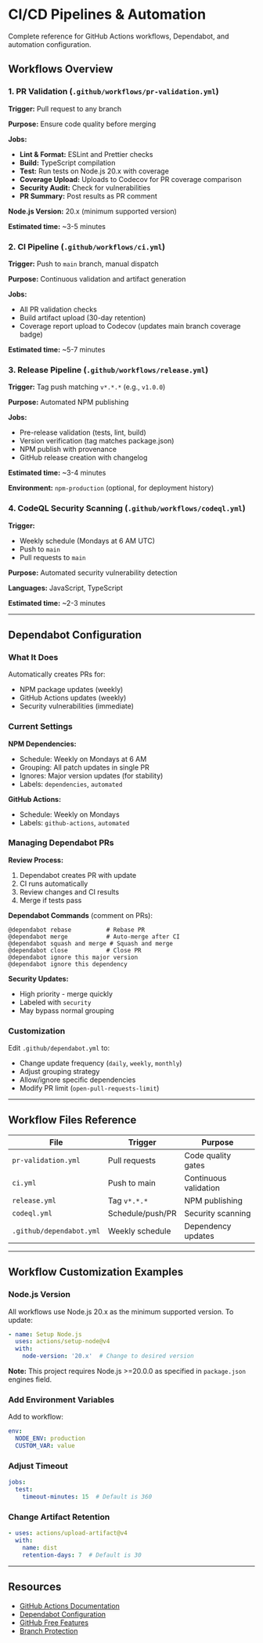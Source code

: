 # CI/CD Pipelines & Automation

Complete reference for GitHub Actions workflows, Dependabot, and automation configuration.

## Workflows Overview

### 1. PR Validation (`.github/workflows/pr-validation.yml`)

**Trigger:** Pull request to any branch

**Purpose:** Ensure code quality before merging

**Jobs:**
- **Lint & Format:** ESLint and Prettier checks
- **Build:** TypeScript compilation
- **Test:** Run tests on Node.js 20.x with coverage
- **Coverage Upload:** Uploads to Codecov for PR coverage comparison
- **Security Audit:** Check for vulnerabilities
- **PR Summary:** Post results as PR comment

**Node.js Version:** 20.x (minimum supported version)

**Estimated time:** ~3-5 minutes

### 2. CI Pipeline (`.github/workflows/ci.yml`)

**Trigger:** Push to `main` branch, manual dispatch

**Purpose:** Continuous validation and artifact generation

**Jobs:**
- All PR validation checks
- Build artifact upload (30-day retention)
- Coverage report upload to Codecov (updates main branch coverage badge)

**Estimated time:** ~5-7 minutes

### 3. Release Pipeline (`.github/workflows/release.yml`)

**Trigger:** Tag push matching `v*.*.*` (e.g., `v1.0.0`)

**Purpose:** Automated NPM publishing

**Jobs:**
- Pre-release validation (tests, lint, build)
- Version verification (tag matches package.json)
- NPM publish with provenance
- GitHub release creation with changelog

**Estimated time:** ~3-4 minutes

**Environment:** `npm-production` (optional, for deployment history)

### 4. CodeQL Security Scanning (`.github/workflows/codeql.yml`)

**Trigger:** 
- Weekly schedule (Mondays at 6 AM UTC)
- Push to `main`
- Pull requests to `main`

**Purpose:** Automated security vulnerability detection

**Languages:** JavaScript, TypeScript

**Estimated time:** ~2-3 minutes

---

## Dependabot Configuration

### What It Does

Automatically creates PRs for:
- NPM package updates (weekly)
- GitHub Actions updates (weekly)
- Security vulnerabilities (immediate)

### Current Settings

**NPM Dependencies:**
- Schedule: Weekly on Mondays at 6 AM
- Grouping: All patch updates in single PR
- Ignores: Major version updates (for stability)
- Labels: `dependencies`, `automated`

**GitHub Actions:**
- Schedule: Weekly on Mondays
- Labels: `github-actions`, `automated`

### Managing Dependabot PRs

**Review Process:**
1. Dependabot creates PR with update
2. CI runs automatically
3. Review changes and CI results
4. Merge if tests pass

**Dependabot Commands** (comment on PRs):
```
@dependabot rebase          # Rebase PR
@dependabot merge           # Auto-merge after CI
@dependabot squash and merge # Squash and merge
@dependabot close           # Close PR
@dependabot ignore this major version
@dependabot ignore this dependency
```

**Security Updates:**
- High priority - merge quickly
- Labeled with `security`
- May bypass normal grouping

### Customization

Edit `.github/dependabot.yml` to:
- Change update frequency (`daily`, `weekly`, `monthly`)
- Adjust grouping strategy
- Allow/ignore specific dependencies
- Modify PR limit (`open-pull-requests-limit`)

---

## Workflow Files Reference

| File                           | Trigger              | Purpose                    |
| ------------------------------ | -------------------- | -------------------------- |
| `pr-validation.yml`            | Pull requests        | Code quality gates         |
| `ci.yml`                       | Push to main         | Continuous validation      |
| `release.yml`                  | Tag `v*.*.*`         | NPM publishing             |
| `codeql.yml`                   | Schedule/push/PR     | Security scanning          |
| `.github/dependabot.yml`       | Weekly schedule      | Dependency updates         |

---

## Workflow Customization Examples

### Node.js Version

All workflows use Node.js 20.x as the minimum supported version. To update:

```yaml
- name: Setup Node.js
  uses: actions/setup-node@v4
  with:
    node-version: '20.x'  # Change to desired version
```

**Note:** This project requires Node.js >=20.0.0 as specified in `package.json` engines field.

### Add Environment Variables

Add to workflow:
```yaml
env:
  NODE_ENV: production
  CUSTOM_VAR: value
```

### Adjust Timeout

```yaml
jobs:
  test:
    timeout-minutes: 15  # Default is 360
```

### Change Artifact Retention

```yaml
- uses: actions/upload-artifact@v4
  with:
    name: dist
    retention-days: 7  # Default is 30
```

---

## Resources

- [GitHub Actions Documentation](https://docs.github.com/en/actions)
- [Dependabot Configuration](https://docs.github.com/en/code-security/dependabot)
- [GitHub Free Features](https://docs.github.com/en/get-started/learning-about-github/githubs-products#github-free-for-personal-accounts)
- [Branch Protection](https://docs.github.com/en/repositories/configuring-branches-and-merges-in-your-repository/managing-protected-branches)
